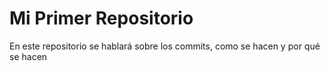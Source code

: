 # Mi Primer Repositorio  
En este repositorio se hablará sobre los commits, como se hacen y por qué se hacen
